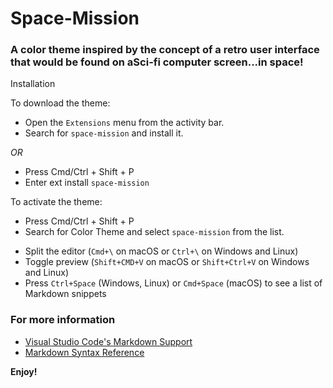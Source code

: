 # Space-Mission
### A color theme inspired by the concept of a retro user interface that would be found on aSci-fi computer screen...in space!



Installation

To download the theme:

- Open the `Extensions` menu from the activity bar.
- Search for `space-mission` and install it.


*OR* 

- Press Cmd/Ctrl + Shift + P
- Enter ext install `space-mission`


To activate the theme:

- Press Cmd/Ctrl + Shift + P
- Search for Color Theme and select `space-mission` from the list.



* Split the editor (`Cmd+\` on macOS or `Ctrl+\` on Windows and Linux)
* Toggle preview (`Shift+CMD+V` on macOS or `Shift+Ctrl+V` on Windows and Linux)
* Press `Ctrl+Space` (Windows, Linux) or `Cmd+Space` (macOS) to see a list of Markdown snippets

### For more information
* [Visual Studio Code's Markdown Support](http://code.visualstudio.com/docs/languages/markdown)
* [Markdown Syntax Reference](https://help.github.com/articles/markdown-basics/)

**Enjoy!**
